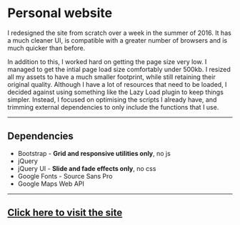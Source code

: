 # Personal website

I redesigned the site from scratch over a week in the summer of 2016. It has a much cleaner UI, is compatible with a greater number of browsers and is much quicker than before.

In addition to this, I worked hard on getting the page size very low. I managed to get the intial page load size comfortably under 500kb. I resized all my assets to have a much smaller footprint, while still retaining their original quality. Although I have a lot of resources that need to be loaded, I decided against using something like the Lazy Load plugin to keep things simpler. Instead, I focused on optimising the scripts I already have, and trimming external dependencies to only include the functions that I use.

-------------------

Dependencies
-----
- Bootstrap - **Grid and responsive utilities only**, no js
- jQuery
- jQuery UI - **Slide and fade effects only**, no css
- Google Fonts - Source Sans Pro
- Google Maps Web API

-------------------

[Click here to visit the site](http://rohan.xyz)
----------
